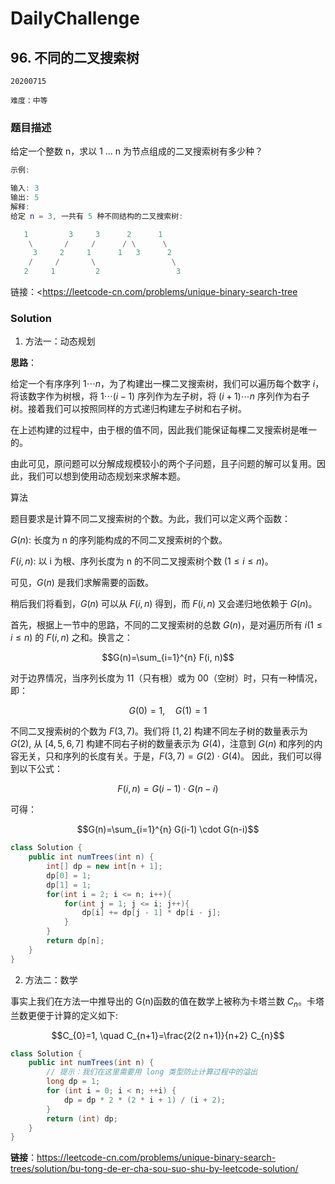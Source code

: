 # DailyChallenge

## 96. 不同的二叉搜索树

`20200715`

`难度：中等`

### 题目描述

给定一个整数 n，求以 1 ... n 为节点组成的二叉搜索树有多少种？

```matlab
示例:

输入: 3
输出: 5
解释:
给定 n = 3, 一共有 5 种不同结构的二叉搜索树:

   1         3     3      2      1
    \       /     /      / \      \
     3     2     1      1   3      2
    /     /       \                 \
   2     1         2                 3
```

链接：<<https://leetcode-cn.com/problems/unique-binary-search-tree>

### Solution

1. 方法一：动态规划

**思路**：

给定一个有序序列 $1 \cdots n$，为了构建出一棵二叉搜索树，我们可以遍历每个数字 $i$，将该数字作为树根，将 $1 \cdots (i-1)$ 序列作为左子树，将 $(i+1) \cdots n$ 序列作为右子树。接着我们可以按照同样的方式递归构建左子树和右子树。

在上述构建的过程中，由于根的值不同，因此我们能保证每棵二叉搜索树是唯一的。

由此可见，原问题可以分解成规模较小的两个子问题，且子问题的解可以复用。因此，我们可以想到使用动态规划来求解本题。

算法

题目要求是计算不同二叉搜索树的个数。为此，我们可以定义两个函数：

$G(n)$: 长度为 n 的序列能构成的不同二叉搜索树的个数。

$F(i,n)$: 以 i 为根、序列长度为 n 的不同二叉搜索树个数 $(1 \leq i \leq n)$。

可见，$G(n)$ 是我们求解需要的函数。

稍后我们将看到，$G(n)$ 可以从 $F(i,n)$ 得到，而 $F(i, n)$ 又会递归地依赖于 $G(n)$。

首先，根据上一节中的思路，不同的二叉搜索树的总数 $G(n)$，是对遍历所有 $i (1 \le i \le n)$ 的 $F(i, n)$ 之和。换言之：

$$G(n)=\sum_{i=1}^{n} F(i, n)$$

对于边界情况，当序列长度为 11（只有根）或为 00（空树）时，只有一种情况，即：

$$G(0)=1, \quad G(1)=1$$

不同二叉搜索树的个数为 $F(3, 7)$。我们将 $[1,2]$ 构建不同左子树的数量表示为 $G(2)$, 从 $[4,5,6,7]$ 构建不同右子树的数量表示为 $G(4)$，注意到 $G(n)$ 和序列的内容无关，只和序列的长度有关。于是，$F(3,7) = G(2) \cdot G(4)$。 因此，我们可以得到以下公式：

$$F(i, n)=G(i-1) \cdot G(n-i)$$

可得：

$$G(n)=\sum_{i=1}^{n} G(i-1) \cdot G(n-i)$$

```java
class Solution {
    public int numTrees(int n) {
        int[] dp = new int[n + 1];
        dp[0] = 1;
        dp[1] = 1;
        for(int i = 2; i <= n; i++){
            for(int j = 1; j <= i; j++){
                dp[i] += dp[j - 1] * dp[i - j];
            }
        }
        return dp[n];
    }
}
```

2. 方法二：数学

事实上我们在方法一中推导出的 G(n)函数的值在数学上被称为卡塔兰数 $C_n$。卡塔兰数更便于计算的定义如下:

$$C_{0}=1, \quad C_{n+1}=\frac{2(2 n+1)}{n+2} C_{n}$$


```java
class Solution {
    public int numTrees(int n) {
        // 提示：我们在这里需要用 long 类型防止计算过程中的溢出
        long dp = 1;
        for (int i = 0; i < n; ++i) {
            dp = dp * 2 * (2 * i + 1) / (i + 2);
        }
        return (int) dp;
    }
}

```

**链接**：<https://leetcode-cn.com/problems/unique-binary-search-trees/solution/bu-tong-de-er-cha-sou-suo-shu-by-leetcode-solution/>
